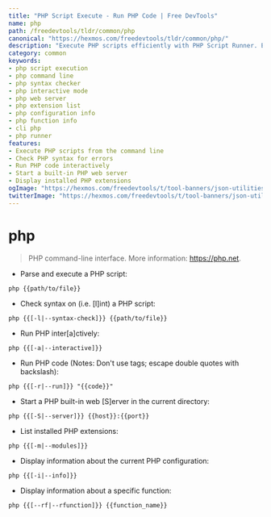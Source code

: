 ```yaml
---
title: "PHP Script Execute - Run PHP Code | Free DevTools"
name: php
path: /freedevtools/tldr/common/php
canonical: "https://hexmos.com/freedevtools/tldr/common/php/"
description: "Execute PHP scripts efficiently with PHP Script Runner. Easily test syntax, run code snippets, and manage built-in web servers. Free online tool, no registration required."
category: common
keywords:
- php script execution
- php command line
- php syntax checker
- php interactive mode
- php web server
- php extension list
- php configuration info
- php function info
- cli php
- php runner
features:
- Execute PHP scripts from the command line
- Check PHP syntax for errors
- Run PHP code interactively
- Start a built-in PHP web server
- Display installed PHP extensions
ogImage: "https://hexmos.com/freedevtools/t/tool-banners/json-utilities-banner.png"
twitterImage: "https://hexmos.com/freedevtools/t/tool-banners/json-utilities-banner.png"
---
```


# php

> PHP command-line interface.
> More information: <https://php.net>.

- Parse and execute a PHP script:

`php {{path/to/file}}`

- Check syntax on (i.e. [l]int) a PHP script:

`php {{[-l|--syntax-check]}} {{path/to/file}}`

- Run PHP inter[a]ctively:

`php {{[-a|--interactive]}}`

- Run PHP code (Notes: Don't use <? ?> tags; escape double quotes with backslash):

`php {{[-r|--run]}} "{{code}}"`

- Start a PHP built-in web [S]erver in the current directory:

`php {{[-S|--server]}} {{host}}:{{port}}`

- List installed PHP extensions:

`php {{[-m|--modules]}}`

- Display information about the current PHP configuration:

`php {{[-i|--info]}}`

- Display information about a specific function:

`php {{[--rf|--rfunction]}} {{function_name}}`
